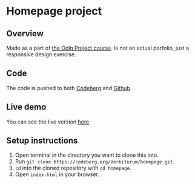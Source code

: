 # Homepage project

## Overview
Made as a part of [the Odin Project course](https://www.theodinproject.com/lessons/node-path-advanced-html-and-css-homepage). Is not an actual porfolio, just a responsive design exercise.

## Code 
The code is pushed to both [Codeberg](https://codeberg.org/Verbiturum/homepage) and [Github](https://github.com/verbey/homepage).

## Live demo
You can see the live version [here](https://verbiturum.codeberg.page/homepage/).

## Setup instructions
1. Open terminal in the directory you want to clone this into.
2. Run `git clone https://codeberg.org/Verbiturum/homepage.git`.
3. `cd` into the cloned repository with `cd homepage`.
4. Open `index.html` in your browser.